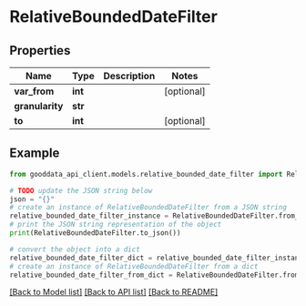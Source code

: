 # RelativeBoundedDateFilter


## Properties

Name | Type | Description | Notes
------------ | ------------- | ------------- | -------------
**var_from** | **int** |  | [optional] 
**granularity** | **str** |  | 
**to** | **int** |  | [optional] 

## Example

```python
from gooddata_api_client.models.relative_bounded_date_filter import RelativeBoundedDateFilter

# TODO update the JSON string below
json = "{}"
# create an instance of RelativeBoundedDateFilter from a JSON string
relative_bounded_date_filter_instance = RelativeBoundedDateFilter.from_json(json)
# print the JSON string representation of the object
print(RelativeBoundedDateFilter.to_json())

# convert the object into a dict
relative_bounded_date_filter_dict = relative_bounded_date_filter_instance.to_dict()
# create an instance of RelativeBoundedDateFilter from a dict
relative_bounded_date_filter_from_dict = RelativeBoundedDateFilter.from_dict(relative_bounded_date_filter_dict)
```
[[Back to Model list]](../README.md#documentation-for-models) [[Back to API list]](../README.md#documentation-for-api-endpoints) [[Back to README]](../README.md)


